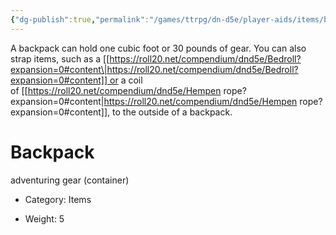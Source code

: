 ```yaml
---
{"dg-publish":true,"permalink":"/games/ttrpg/dn-d5e/player-aids/items/backpack/","tags":["TTRPG/DND/5e","container"],"noteIcon":""}
---
```



A backpack can hold one cubic foot or 30 pounds of gear. You can also strap items, such as a [[https://roll20.net/compendium/dnd5e/Bedroll?expansion=0#content\|https://roll20.net/compendium/dnd5e/Bedroll?expansion=0#content]] or a coil of [[https://roll20.net/compendium/dnd5e/Hempen rope?expansion=0#content\|https://roll20.net/compendium/dnd5e/Hempen rope?expansion=0#content]], to the outside of a backpack.  
  
# Backpack

adventuring gear (container)

- Category: Items

- Weight: 5